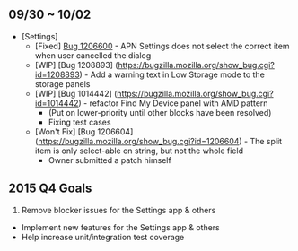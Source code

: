 ## 09/30 ~ 10/02

- [Settings]
	- [Fixed] [Bug 1206600](https://bugzilla.mozilla.org/show_bug.cgi?id=1206600) - APN Settings does not select the correct item when user cancelled the dialog
	- [WIP] [Bug 1208893] (https://bugzilla.mozilla.org/show_bug.cgi?id=1208893) - Add a warning text in Low Storage mode to the storage panels
	- [WIP] [Bug 1014442] (https://bugzilla.mozilla.org/show_bug.cgi?id=1014442) - refactor Find My Device panel with AMD pattern
		- (Put on lower-priority until other blocks have been resolved)
 		- Fixing test cases
	- [Won't Fix] [Bug 1206604] (https://bugzilla.mozilla.org/show_bug.cgi?id=1206604) - The split item is only select-able on string, but not the whole field
		- Owner submitted a patch himself


## 2015 Q4 Goals

1. Remove blocker issues for the Settings app & others
- Implement new features for the Settings app & others
- Help increase unit/integration test coverage

